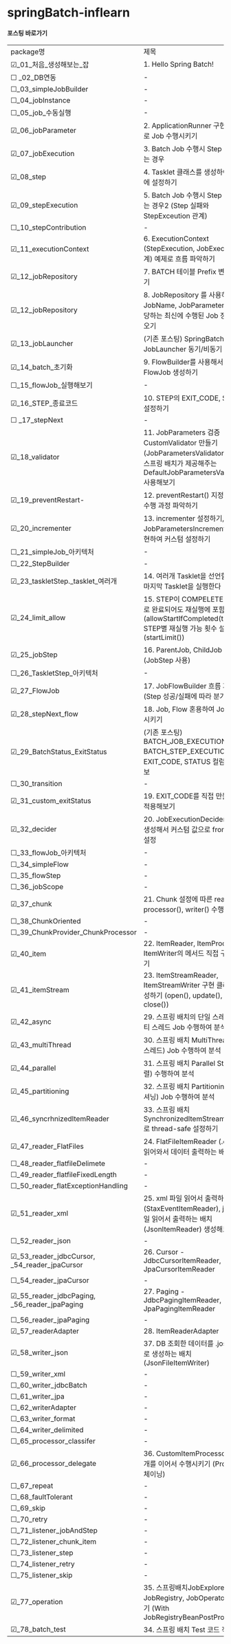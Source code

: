 # springBatch-inflearn

#### 포스팅 바로가기
|                                                    |                                                                                                                         |                                  |
|----------------------------------------------------|-------------------------------------------------------------------------------------------------------------------------|----------------------------------|
| package명                                           | 제목                                                                                                                      | URL                              |
| &#9745;_01_처음_생성해보는_잡                              | 1. Hello Spring Batch!                                                                                                  | https://devfunny.tistory.com/754 |
| &#9744; _02_DB연동                                   | -                                                                                                                       | -                                |
| &#9744;_03_simpleJobBuilder                        | -                                                                                                                       | -                                |
| &#9744;_04_jobInstance                             | -                                                                                                                       | -                                |
| &#9744;_05_job_수동실행                                | -                                                                                                                       | -                                |
| &#9745;_06_jobParameter                            | 2. ApplicationRunner 구현 클래스로 Job 수행시키기                                                                                  | https://devfunny.tistory.com/755 |
| &#9745;_07_jobExecution                            | 3. Batch Job 수행시 Step 실패하는 경우                                                                                           | https://devfunny.tistory.com/758 |
| &#9745;_08_step                                    | 4. Tasklet 클래스를 생성하여 Job에 설정하기                                                                                          | https://devfunny.tistory.com/759 |
| &#9745;_09_stepExecution                           | 5. Batch Job 수행시 Step 실패하는 경우2 (Step 실패와 StepExceution 관계)                                                              | https://devfunny.tistory.com/765 |
| &#9744;_10_stepContribution                        | -                                                                                                                       | -                                |
| &#9745;_11_executionContext                        | 6. ExecutionContext (StepExecution, JobExecution 관계) 예제로 흐름 파악하기                                                        | https://devfunny.tistory.com/769 |
| &#9745;_12_jobRepository                           | 7. BATCH 테이블 Prefix 변경해보기                                                                                               | https://devfunny.tistory.com/774 |
| &#9745;_12_jobRepository                           | 8. JobRepository 를 사용하여 특정 JobName, JobParameters 에 해당하는 최신에 수행된 Job 정보 가져오기                                            | https://devfunny.tistory.com/769 |
| &#9745;_13_jobLauncher                             | (기존 포스팅) SpringBatch에서 JobLauncher 동기/비동기 실행                                                                            | https://devfunny.tistory.com/688 |
| &#9745;_14_batch_초기화                               | 9. FlowBuilder를 사용해서 FlowJob 생성하기                                                                                       | https://devfunny.tistory.com/776 |
| &#9744;_15_flowJob_실행해보기                           | -                                                                                                                       | -                                |
| &#9745;_16_STEP_종료코드                               | 10. STEP의 EXIT_CODE, STATUS 설정하기                                                                                        | https://devfunny.tistory.com/778 |
| &#9744; _17_stepNext                               | -                                                                                                                       | -                                |
| &#9745;_18_validator                               | 11. JobParameters 검증 CustomValidator 만들기 (JobParametersValidator 구현), 스프링 배치가 제공해주는 DefaultJobParametersValidator 사용해보기 | https://devfunny.tistory.com/779 |
| &#9745;_19_preventRestart-                         | 12. preventRestart() 지정에 따른 수행 과정 파악하기                                                                                  | https://devfunny.tistory.com/786 |
| &#9745;_20_incrementer                             | 13. incrementer 설정하기, JobParametersIncrementer 를 구현하여 커스텀 설정하기                                                          | https://devfunny.tistory.com/790 |
| &#9744;_21_simpleJob_아키텍처                          | -                                                                                                                       | -                                |
| &#9744;_22_StepBuilder                             | -                                                                                                                       | -                                |
| &#9745;_23_taskletStep._tasklet_여러개                | 14. 여러개 Tasklet을 선언할 경우, 마지막 Tasklet을 실행한다                                                                              | https://devfunny.tistory.com/792 |
| &#9745;_24_limit_allow                             | 15. STEP이 COMPELETED 상태로 완료되어도 재실행에 포함시키기 (allowStartIfCompleted(true)), STEP별 재실행 가능 횟수 설정하기 (startLimit())            | https://devfunny.tistory.com/794 |
| &#9745;_25_jobStep                                 | 16. ParentJob, ChildJob 관계 (JobStep 사용)                                                                                 | https://devfunny.tistory.com/798 |
| &#9744;_26_TaskletStep_아키텍처                        | -                                                                                                                       | -                                |
| &#9745;_27_FlowJob                                 | 17. JobFlowBuilder 흐름 제어하기 (Step 성공/실패에 따라 분기처리)                                                                        | https://devfunny.tistory.com/801 |
| &#9745;_28_stepNext_flow                           | 18. Job, Flow 혼용하여 Job 수행시키기                                                                                            | https://devfunny.tistory.com/802 |
| &#9745;_29_BatchStatus_ExitStatus                  | (기존 포스팅) BATCH_JOB_EXECUTION, BATCH_STEP_EXECUTION의 EXIT_CODE, STATUS 컬럼 셋팅 정보                                          | https://devfunny.tistory.com/698 |
| &#9744;_30_transition                              | -                                                                                                                       | -                                |
| &#9745;_31_custom_exitStatus                       | 19. EXIT_CODE를 직접 만들어서 적용해보기                                                                                            | https://devfunny.tistory.com/803 |
| &#9745;_32_decider                                 | 20. JobExecutionDecider 구현체 생성해서 커스텀 값으로 from().on() 설정                                                                 | https://devfunny.tistory.com/805 |
| &#9744;_33_flowJob_아키텍처                            | -                                                                                                                       | -                                |
| &#9744;_34_simpleFlow                              | -                                                                                                                       | -                                |
| &#9744;_35_flowStep                                | -                                                                                                                       | -                                |
| &#9744;_36_jobScope                                | -                                                                                                                       | -                                |
| &#9745;_37_chunk                                   | 21. Chunk 설정에 따른 reader(), processor(), writer() 수행 과정                                                                  | https://devfunny.tistory.com/818 |
| &#9744;_38_ChunkOriented                           | -                                                                                                                       | -                                |
| &#9744;_39_ChunkProvider_ChunkProcessor            | -                                                                                                                       | -                                |
| &#9745;_40_item                                    | 22. ItemReader, ItemProcessor, ItemWriter의 메서드 직접 구현해보기                                                                 | https://devfunny.tistory.com/821 |
| &#9745;_41_itemStream                              | 23. ItemStreamReader, ItemStreamWriter 구현 클래스 생성하기 (open(), update(), close())                                          | https://devfunny.tistory.com/824 |
| &#9745;_42_async                                   | 29. 스프링 배치의 단일 스레드 vs 멀티 스레드 Job 수행하여 분석                                                                                | https://devfunny.tistory.com/831 |
| &#9745;_43_multiThread                             | 30. 스프링 배치 MultiThread(멀티 스레드) Job 수행하여 분석                                                                              | https://devfunny.tistory.com/832 |
| &#9745;_44_parallel                                | 31. 스프링 배치 Parallel Steps(병렬) 수행하여 분석                                                                                   | https://devfunny.tistory.com/833 |
| &#9745;_45_partitioning                            | 32. 스프링 배치 Partitioning(파티셔닝) Job 수행하여 분석                                                                               | https://devfunny.tistory.com/834 |
| &#9745;_46_syncrhnizedItemReader                   | 33. 스프링 배치SynchronizedItemStreamReader로 thread-safe 설정하기                                                                | https://devfunny.tistory.com/835 |
| &#9745;_47_reader_FlatFiles                        | 24. FlatFileItemReader (.csv 파일 읽어와서 데이터 출력하는 배치 생성)                                                                    | https://devfunny.tistory.com/825 |
| &#9744;_48_reader_flatfileDelimete                 | -                                                                                                                       | -                                |
| &#9744;_49_reader_flatfileFixedLength              | -                                                                                                                       | -                                |
| &#9744;_50_reader_flatExceptionHandling            | -                                                                                                                       | -                                |
| &#9745;_51_reader_xml                              | 25. xml 파일 읽어서 출력하는 배치(StaxEventItemReader), josn 파일 읽어서 출력하는 배치(JsonItemReader) 생성해보기                                  | https://devfunny.tistory.com/826 |
| &#9744;_52_reader_json                             | -                                                                                                                       | -                                |
| &#9745;_53_reader_jdbcCursor, _54_reader_jpaCursor | 26. Cursor - JdbcCursorItemReader, JpaCursorItemReader                                                                  | https://devfunny.tistory.com/827 |
| &#9744;_54_reader_jpaCursor                        | -                                                                                                                       | -                                |
| &#9745;_55_reader_jdbcPaging, _56_reader_jpaPaging | 27. Paging - JdbcPagingItemReader, JpaPagingItemReader                                                                  | https://devfunny.tistory.com/828 |
| &#9744;_56_reader_jpaPaging                        | -                                                                                                                       | -                                |
| &#9745;_57_readerAdapter                           | 28. ItemReaderAdapter                                                                                                   | https://devfunny.tistory.com/829 |
| &#9745;_58_writer_json                             | 37. DB 조회한 데이터를 .josn 파일로 생성하는 배치 (JsonFileItemWriter)                                                                  | https://devfunny.tistory.com/847 |
| &#9744;_59_writer_xml                              | -                                                                                                                       | -                                |
| &#9744;_60_writer_jdbcBatch                        | -                                                                                                                       | -                                |
| &#9744;_61_writer_jpa                              | -                                                                                                                       | -                                |
| &#9744;_62_writerAdapter                           | -                                                                                                                       | -                                |
| &#9744;_63_writer_format                           | -                                                                                                                       | -                                |
| &#9744;_64_writer_delimited                        | -                                                                                                                       | -                                |
| &#9744;_65_processor_classifer                     | -                                                                                                                       | -                                |
| &#9745;_66_processor_delegate                      | 36. CustomItemProcessor 여러개를 이어서 수행시키기 (Processor 체이닝)                                                                  | https://devfunny.tistory.com/843 |
| &#9744;_67_repeat                                  | -                                                                                                                       | -                                |
| &#9744;_68_faultTolerant                           | -                                                                                                                       | -                                |
| &#9744;_69_skip                                    | -                                                                                                                       | -                                |
| &#9744;_70_retry                                   | -                                                                                                                       | -                                |
| &#9744;_71_listener_jobAndStep                     | -                                                                                                                       | -                                |
| &#9744;_72_listener_chunk_item                     | -                                                                                                                       | -                                |
| &#9744;_73_listener_step                           | -                                                                                                                       | -                                |
| &#9744;_74_listener_retry                          | -                                                                                                                       | -                                |
| &#9744;_75_listener_skip                           | -                                                                                                                       | -                                |
| &#9745;_77_operation                               | 35. 스프링배치JobExplorer, JobRegistry, JobOperator 알아보기 (With JobRegistryBeanPostProcessor)                                 | https://devfunny.tistory.com/837 |
| &#9745;_78_batch_test                              | 34. 스프링 배치 Test 코드 작성                                                                                                   | https://devfunny.tistory.com/836 |